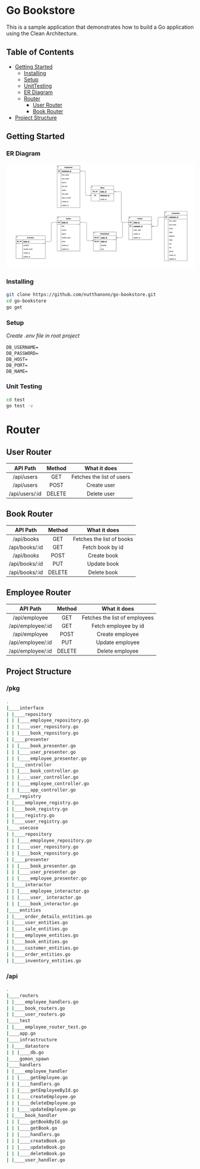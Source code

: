 # Go Bookstore

This is a sample application that demonstrates how to build a Go application using the Clean Architecture.

## Table of Contents

- [Getting Started](#getting-started)
  - [Installing](#installing)
  - [Setup](#Setup)
  - [UnitTesting](#unit-testing)
  - [ER Diagram](#er-diagram)
  - [Router](#installing)
    - [User Router](#user-router)
    - [Book Router](#book-router)
- [Project Structure](#project-structure)

## Getting Started

### ER Diagram

  <img src="./assets/ER.png">

### Installing

```bash
git clone https://github.com/nutthanonn/go-bookstore.git
cd go-bookstore
go get
```

### Setup

_Create .env file in root project_

```
DB_USERNAME=
DB_PASSWORD=
DB_HOST=
DB_PORT=
DB_NAME=
```

### Unit Testing

```bash
cd test
go test -v
```

# Router

## User Router

|    API Path    | Method |       What it does        |
| :------------: | :----: | :-----------------------: |
|   /api/users   |  GET   | Fetches the list of users |
|   /api/users   |  POST  |        Create user        |
| /api/users/:id | DELETE |        Delete user        |

## Book Router

|    API Path    | Method |       What it does        |
| :------------: | :----: | :-----------------------: |
|   /api/books   |  GET   | Fetches the list of books |
| /api/books/:id |  GET   |     Fetch book by id      |
|   /api/books   |  POST  |        Create book        |
| /api/books/:id |  PUT   |        Update book        |
| /api/books/:id | DELETE |        Delete book        |

## Employee Router

|     API Path      | Method |         What it does          |
| :---------------: | :----: | :---------------------------: |
|   /api/employee   |  GET   | Fetches the list of employees |
| /api/employee/:id |  GET   |     Fetch employee by id      |
|   /api/employee   |  POST  |        Create employee        |
| /api/employee/:id |  PUT   |        Update employee        |
| /api/employee/:id | DELETE |        Delete employee        |

## Project Structure

### /pkg

```bash
.
|____interface
| |____repository
| | |____employee_repository.go
| | |____user_repository.go
| | |____book_repository.go
| |____presenter
| | |____book_presenter.go
| | |____user_presenter.go
| | |____employee_presenter.go
| |____controller
| | |____book_controller.go
| | |____user_controller.go
| | |____employee_controller.go
| | |____app_controller.go
|____registry
| |____employee_registry.go
| |____book_registry.go
| |____registry.go
| |____user_registry.go
|____usecase
| |____repository
| | |____emoployee_repository.go
| | |____user_repository.go
| | |____book_repository.go
| |____presenter
| | |____book_presenter.go
| | |____user_presenter.go
| | |____employee_presenter.go
| |____interactor
| | |____employee_interactor.go
| | |____user_ interactor.go
| | |____book_interactor.go
|____entities
| |____order_details_entities.go
| |____user_entities.go
| |____sale_entities.go
| |____employee_entities.go
| |____book_entities.go
| |____customer_entities.go
| |____order_entities.go
| |____inventory_entities.go
```

### /api

```bash
.
|____routers
| |____employee_handlers.go
| |____book_routers.go
| |____user_routers.go
|____test
| |____employee_router_test.go
|____app.go
|____infrastructure
| |____datastore
| | |____db.go
|____gomon_spawn
|____handlers
| |____employee_handler
| | |____getEmployee.go
| | |____handlers.go
| | |____getEmployeeById.go
| | |____createEmployee.go
| | |____deleteEmployee.go
| | |____updateEmployee.go
| |____book_handler
| | |____getBookById.go
| | |____getBook.go
| | |____handlers.go
| | |____createBook.go
| | |____updateBook.go
| | |____deleteBook.go
| |____user_handler.go
```
